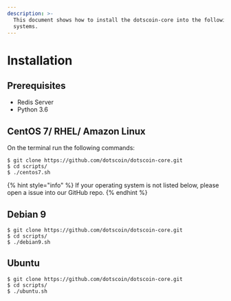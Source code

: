 ```yaml
---
description: >-
  This document shows how to install the dotscoin-core into the following
  systems.
---
```


# Installation

## Prerequisites

* Redis Server 
* Python 3.6

## CentOS 7/ RHEL/ Amazon Linux

On the terminal run the following commands:

```
$ git clone https://github.com/dotscoin/dotscoin-core.git
$ cd scripts/
$ ./centos7.sh
```

{% hint style="info" %}
 If your operating system is not listed below, please open a issue into our GitHub repo.
{% endhint %}

## Debian 9

```text
$ git clone https://github.com/dotscoin/dotscoin-core.git
$ cd scripts/
$ ./debian9.sh
```

## Ubuntu

```text
$ git clone https://github.com/dotscoin/dotscoin-core.git
$ cd scripts/
$ ./ubuntu.sh
```

